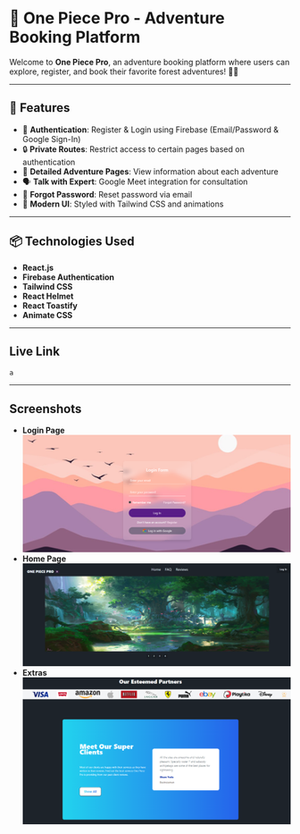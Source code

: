 # 🌊 One Piece Pro - Adventure Booking Platform

Welcome to **One Piece Pro**, an adventure booking platform where users can explore, register, and book their favorite forest adventures! 🌿🚀

---

## 🚀 Features
- 🔐 **Authentication**: Register & Login using Firebase (Email/Password & Google Sign-In)
- 🔒 **Private Routes**: Restrict access to certain pages based on authentication
- 📜 **Detailed Adventure Pages**: View information about each adventure
- 🗣️ **Talk with Expert**: Google Meet integration for consultation
- 🔄 **Forgot Password**: Reset password via email
- 🎨 **Modern UI**: Styled with Tailwind CSS and animations

---

## 📦 Technologies Used
- **React.js** 
- **Firebase Authentication**
- **Tailwind CSS** 
- **React Helmet** 
- **React Toastify** 
- **Animate CSS**

---
## Live Link
```
a
```
---
## Screenshots
- **Login Page**
![Login Page](Screen/login.png)
- **Home Page**
![Home Page](Screen/home.png)
- **Extras**
![Extras](Screen/extra.png)

